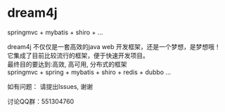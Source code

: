 # dream4j
springmvc + mybatis + shiro + ...

dream4j 不仅仅是一套高效的java web 开发框架，还是一个梦想，是梦想哦！<br/>
它集成了目前比较流行的框架，便于快速开发项目。<br/>
最终目的要达到:高效, 高可用, 分布式的框架<br/>
springmvc + spring + mybatis + shiro + redis + dubbo ...<br/>

如有问题：
请提出Issues, 谢谢

讨论QQ群：551304760
